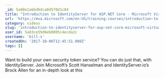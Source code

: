 ```yaml
---
_id: 5a88e1abbd6dca0d5f0d1c84
title: "Introduction to IdentityServer for ASP.NET Core - Microsoft Virtual Academy"
url: 'https://mva.microsoft.com/en-US/training-courses/introduction-to-identityserver-for-aspnet-core-17945?l=oygMZtBPE_5806218965'
category: videos
slug: 'introduction-to-identityserver-for-asp-net-core-microsoft-virtual-academy'
user_id: 5a83ce59d6eb0005c4ecda2c
username: 'bill-s'
createdOn: '2017-10-06T12:45:51.000Z'
tags: []
---
```


Want to build your own security token service? You can do just that, with IdentityServer. Join Microsoft’s Scott Hanselman and IdentityServer.io’s Brock Allen for an in-depth look at this
